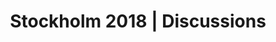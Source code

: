 ---
layout: discussion-tags
title: "Stockholm 2018 | Discussions"
tag: stockholm-2018-discussion
---